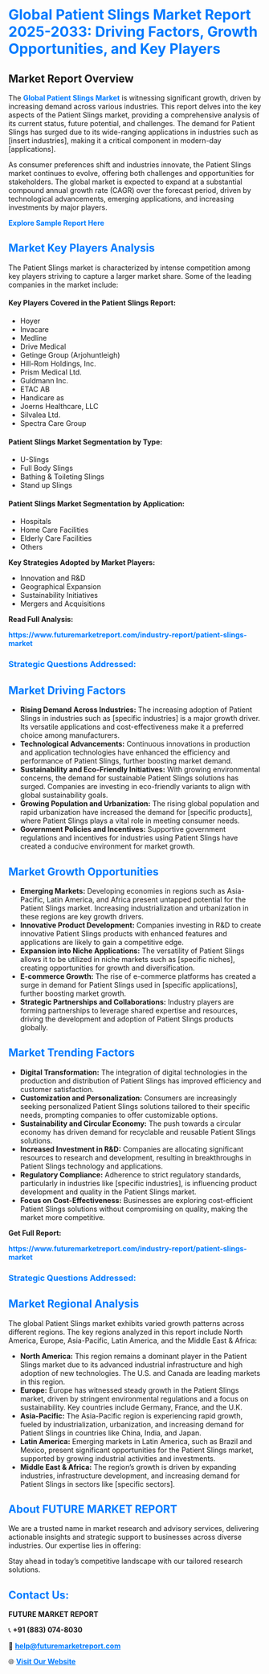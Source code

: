 <h1 style="color: #007BFF;">Global Patient Slings Market Report 2025-2033: Driving Factors, Growth Opportunities, and Key Players</h1>

<section id="overview">
<h2>Market Report Overview</h2>
<p>The <a href="https://www.futuremarketreport.com/industry-report/patient-slings-market" style="color: #007BFF; text-decoration: none;"><strong>Global Patient Slings Market</strong></a> is witnessing significant growth, driven by increasing demand across various industries. This report delves into the key aspects of the Patient Slings market, providing a comprehensive analysis of its current status, future potential, and challenges. The demand for Patient Slings has surged due to its wide-ranging applications in industries such as [insert industries], making it a critical component in modern-day [applications].</p>
<p>As consumer preferences shift and industries innovate, the Patient Slings market continues to evolve, offering both challenges and opportunities for stakeholders. The global market is expected to expand at a substantial compound annual growth rate (CAGR) over the forecast period, driven by technological advancements, emerging applications, and increasing investments by major players.</p>
</section>

<section id="overview">
<p><a href="https://www.futuremarketreport.com/request-sample/reportId=59422" style="color: #007BFF; text-decoration: none;"><strong>Explore Sample Report Here</strong></a></p>
</section>

<section id="key-players">
<h2 style="color: #007BFF;">Market Key Players Analysis</h2>
<p>The Patient Slings market is characterized by intense competition among key players striving to capture a larger market share. Some of the leading companies in the market include:</p>
<h4>Key Players Covered in the Patient Slings Report:</h4>
<ul><li>Hoyer</li><li>Invacare</li><li>Medline</li><li>Drive Medical</li><li>Getinge Group (Arjohuntleigh)</li><li>Hill-Rom Holdings, Inc.</li><li>Prism Medical Ltd.</li><li>Guldmann Inc.</li><li>ETAC AB</li><li>Handicare as</li><li>Joerns Healthcare, LLC</li><li>Silvalea Ltd.</li><li>Spectra Care Group</li></ul>
<h4>Patient Slings Market Segmentation by Type:</h4>
<ul><li>U-Slings</li><li>Full Body Slings</li><li>Bathing &amp; Toileting Slings</li><li>Stand up Slings</li></ul>

<h4>Patient Slings Market Segmentation by Application:</h4>
<ul><li>Hospitals</li><li>Home Care Facilities</li><li>Elderly Care Facilities</li><li>Others</li></ul>
<p><strong>Key Strategies Adopted by Market Players:</strong></p>
<ul>
<li>Innovation and R&D</li>
<li>Geographical Expansion</li>
<li>Sustainability Initiatives</li>
<li>Mergers and Acquisitions</li>
</ul>
</section>

<section>
<p><strong>Read Full Analysis: </strong></p><a href="https://www.futuremarketreport.com/industry-report/patient-slings-market" style="color: #007BFF; text-decoration: none;"><strong>https://www.futuremarketreport.com/industry-report/patient-slings-market</strong></a>
<h3 style="color: #007BFF;">Strategic Questions Addressed:</h3>
</section>

<section id="driving-factors">
<h2 style="color: #007BFF;">Market Driving Factors</h2>
<ul>
<li><strong>Rising Demand Across Industries:</strong> The increasing adoption of Patient Slings in industries such as [specific industries] is a major growth driver. Its versatile applications and cost-effectiveness make it a preferred choice among manufacturers.</li>
<li><strong>Technological Advancements:</strong> Continuous innovations in production and application technologies have enhanced the efficiency and performance of Patient Slings, further boosting market demand.</li>
<li><strong>Sustainability and Eco-Friendly Initiatives:</strong> With growing environmental concerns, the demand for sustainable Patient Slings solutions has surged. Companies are investing in eco-friendly variants to align with global sustainability goals.</li>
<li><strong>Growing Population and Urbanization:</strong> The rising global population and rapid urbanization have increased the demand for [specific products], where Patient Slings plays a vital role in meeting consumer needs.</li>
<li><strong>Government Policies and Incentives:</strong> Supportive government regulations and incentives for industries using Patient Slings have created a conducive environment for market growth.</li>
</ul>
</section>

<section id="growth-opportunities">
<h2 style="color: #007BFF;">Market Growth Opportunities</h2>
<ul>
<li><strong>Emerging Markets:</strong> Developing economies in regions such as Asia-Pacific, Latin America, and Africa present untapped potential for the Patient Slings market. Increasing industrialization and urbanization in these regions are key growth drivers.</li>
<li><strong>Innovative Product Development:</strong> Companies investing in R&D to create innovative Patient Slings products with enhanced features and applications are likely to gain a competitive edge.</li>
<li><strong>Expansion into Niche Applications:</strong> The versatility of Patient Slings allows it to be utilized in niche markets such as [specific niches], creating opportunities for growth and diversification.</li>
<li><strong>E-commerce Growth:</strong> The rise of e-commerce platforms has created a surge in demand for Patient Slings used in [specific applications], further boosting market growth.</li>
<li><strong>Strategic Partnerships and Collaborations:</strong> Industry players are forming partnerships to leverage shared expertise and resources, driving the development and adoption of Patient Slings products globally.</li>
</ul>
</section>

<section id="trending-factors">
<h2 style="color: #007BFF;">Market Trending Factors</h2>
<ul>
<li><strong>Digital Transformation:</strong> The integration of digital technologies in the production and distribution of Patient Slings has improved efficiency and customer satisfaction.</li>
<li><strong>Customization and Personalization:</strong> Consumers are increasingly seeking personalized Patient Slings solutions tailored to their specific needs, prompting companies to offer customizable options.</li>
<li><strong>Sustainability and Circular Economy:</strong> The push towards a circular economy has driven demand for recyclable and reusable Patient Slings solutions.</li>
<li><strong>Increased Investment in R&D:</strong> Companies are allocating significant resources to research and development, resulting in breakthroughs in Patient Slings technology and applications.</li>
<li><strong>Regulatory Compliance:</strong> Adherence to strict regulatory standards, particularly in industries like [specific industries], is influencing product development and quality in the Patient Slings market.</li>
<li><strong>Focus on Cost-Effectiveness:</strong> Businesses are exploring cost-efficient Patient Slings solutions without compromising on quality, making the market more competitive.</li>
</ul>
</section>

<section>
<p><strong>Get Full Report: </strong></p><a href="https://www.futuremarketreport.com/industry-report/patient-slings-market" style="color: #007BFF; text-decoration: none;"><strong>https://www.futuremarketreport.com/industry-report/patient-slings-market</strong></a>
<h3 style="color: #007BFF;">Strategic Questions Addressed:</h3>
</section>


<section id="regional-analysis">
<h2 style="color: #007BFF;">Market Regional Analysis</h2>
<p>The global Patient Slings market exhibits varied growth patterns across different regions. The key regions analyzed in this report include North America, Europe, Asia-Pacific, Latin America, and the Middle East & Africa:</p>
<ul>
<li><strong>North America:</strong> This region remains a dominant player in the Patient Slings market due to its advanced industrial infrastructure and high adoption of new technologies. The U.S. and Canada are leading markets in this region.</li>
<li><strong>Europe:</strong> Europe has witnessed steady growth in the Patient Slings market, driven by stringent environmental regulations and a focus on sustainability. Key countries include Germany, France, and the U.K.</li>
<li><strong>Asia-Pacific:</strong> The Asia-Pacific region is experiencing rapid growth, fueled by industrialization, urbanization, and increasing demand for Patient Slings in countries like China, India, and Japan.</li>
<li><strong>Latin America:</strong> Emerging markets in Latin America, such as Brazil and Mexico, present significant opportunities for the Patient Slings market, supported by growing industrial activities and investments.</li>
<li><strong>Middle East & Africa:</strong> The region’s growth is driven by expanding industries, infrastructure development, and increasing demand for Patient Slings in sectors like [specific sectors].</li>
</ul>
</section>

<footer>
<h2 style="color: #007BFF;">About FUTURE MARKET REPORT</h2>
<p>We are a trusted name in market research and advisory services, delivering actionable insights and strategic support to businesses across diverse industries. Our expertise lies in offering:</p>

<p>Stay ahead in today’s competitive landscape with our tailored research solutions.</p>

<h2 style="color: #007BFF;">Contact Us:</h2>
<p><strong>FUTURE MARKET REPORT</strong></p>
<p>📞 <strong>+91 (883) 074-8030</strong></p>
<p>📧 <strong><a href="mailto:help@futuremarketreport.com" style="color: #007BFF;">help@futuremarketreport.com</a></strong></p>
<p>🌐 <strong><a href="https://www.futuremarketreport.com/" style="color: #007BFF;">Visit Our Website</a></strong></p>
</footer>
